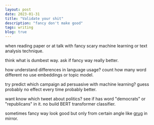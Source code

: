 ```yaml
---
layout: post
date: 2023-01-31
title: "Validate your shit"
description: "fancy don't make good"
tags: writing
blog: true
---
```


when reading paper or at talk with fancy scary machine learning or text analysis technique.

think what is dumbest way. ask if fancy way really better.

how understand differences in language usage? count how many word different no use embeddings or topic model.

try predict which campaign ad persuasive with machine learning? guess probably no effect every time probably better.

want know which tweet about politics? see if has word "democrats" or "republicans" in it. no build BERT transformer classifier.

sometimes fancy way look good but only from certain angle like [grug](https://grugbrain.dev/) in mirror.
